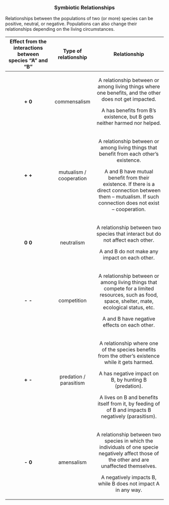 <div align="center">
  <h3>Symbiotic Relationships</h3>
</div>

Relationships between the populations of two (or more) species can be positive, neutral, or negative. Populations can also change their relationships depending on the living circumstances.

|**Effect from the interactions between species “A” and “B”**|**Type of relationship**|**Relationship**|
| :-: | :-: | :-: |
|**+ 0**|commensalism|<p>A relationship between or among living things where one benefits, and the other does not get impacted.</p><p></p><p>A has benefits from B’s existence, but B gets neither harmed nor helped.</p>|
|**+ +**|mutualism / cooperation|<p>A relationship between or among living things that benefit from each other’s existence.</p><p></p><p>A and B have mutual benefit from their existence. If there is a direct connection between them – mutualism. If such connection does not exist – cooperation.</p>|
|**0 0**|neutralism|<p>A relationship between two species that interact but do not affect each other.</p><p></p><p>A and B do not make any impact on each other.</p>|
|**- -**|competition|<p>A relationship between or among living things that compete for a limited resources, such as food, space, shelter, mate, ecological status, etc.</p><p></p><p>A and B have negative effects on each other.</p>|
|**+ -**|predation / parasitism|<p>A relationship where one of the species benefits from the other’s existence while it gets harmed.</p><p></p><p>A has negative impact on B, by hunting B (predation).</p><p>A lives on B and benefits itself from it, by feeding of of B and impacts B negatively (parasitism).</p>|
|**- 0**|amensalism|<p>A relationship between two species in which the individuals of one specie negatively affect those of the other and are unaffected themselves.</p><p></p><p>A negatively impacts B, while B does not impact A in any way.</p>|

